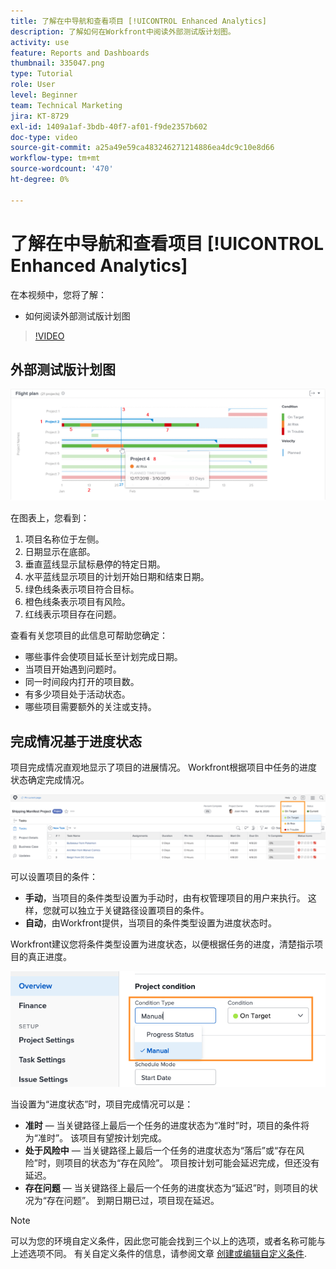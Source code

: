 ```yaml
---
title: 了解在中导航和查看项目 [!UICONTROL Enhanced Analytics]
description: 了解如何在Workfront中阅读外部测试版计划图。
activity: use
feature: Reports and Dashboards
thumbnail: 335047.png
type: Tutorial
role: User
level: Beginner
team: Technical Marketing
jira: KT-8729
exl-id: 1409a1af-3bdb-40f7-af01-f9de2357b602
doc-type: video
source-git-commit: a25a49e59ca483246271214886ea4dc9c10e8d66
workflow-type: tm+mt
source-wordcount: '470'
ht-degree: 0%

---
```


# 了解在中导航和查看项目 [!UICONTROL Enhanced Analytics]

在本视频中，您将了解：

* 如何阅读外部测试版计划图

>[!VIDEO](https://video.tv.adobe.com/v/335047/?quality=12&learn=on)

## 外部测试版计划图

![编号与以下项目符号匹配的飞行计划图图像](assets/section-2-1.png)

在图表上，您看到：

1. 项目名称位于左侧。
1. 日期显示在底部。
1. 垂直蓝线显示鼠标悬停的特定日期。
1. 水平蓝线显示项目的计划开始日期和结束日期。
1. 绿色线条表示项目符合目标。
1. 橙色线条表示项目有风险。
1. 红线表示项目存在问题。

查看有关您项目的此信息可帮助您确定：

* 哪些事件会使项目延长至计划完成日期。
* 当项目开始遇到问题时。
* 同一时间段内打开的项目数。
* 有多少项目处于活动状态。
* 哪些项目需要额外的关注或支持。

## 完成情况基于进度状态

项目完成情况直观地显示了项目的进展情况。 Workfront根据项目中任务的进度状态确定完成情况。

![可能进度状态的图像](assets/section-2-2.png)

可以设置项目的条件：

* **手动**，当项目的条件类型设置为手动时，由有权管理项目的用户来执行。 这样，您就可以独立于关键路径设置项目的条件。
* **自动**，由Workfront提供，当项目的条件类型设置为进度状态时。

Workfront建议您将条件类型设置为进度状态，以便根据任务的进度，清楚指示项目的真正进度。

![可能进度状态的图像](assets/section-2-3.png)

当设置为“进度状态”时，项目完成情况可以是：

* **准时** — 当关键路径上最后一个任务的进度状态为“准时”时，项目的条件将为“准时”。 该项目有望按计划完成。
* **处于风险中** — 当关键路径上最后一个任务的进度状态为“落后”或“存在风险”时，则项目的状态为“存在风险”。 项目按计划可能会延迟完成，但还没有延迟。
* **存在问题** — 当关键路径上最后一个任务的进度状态为“延迟”时，则项目的状况为“存在问题”。 到期日期已过，项目现在延迟。

>[!NOTE]
>
>可以为您的环境自定义条件，因此您可能会找到三个以上的选项，或者名称可能与上述选项不同。 有关自定义条件的信息，请参阅文章 [创建或编辑自定义条件](https://experienceleague.adobe.com/docs/workfront/using/administration-and-setup/customize/custom-conditions/create-edit-custom-conditions.html?lang=en).
